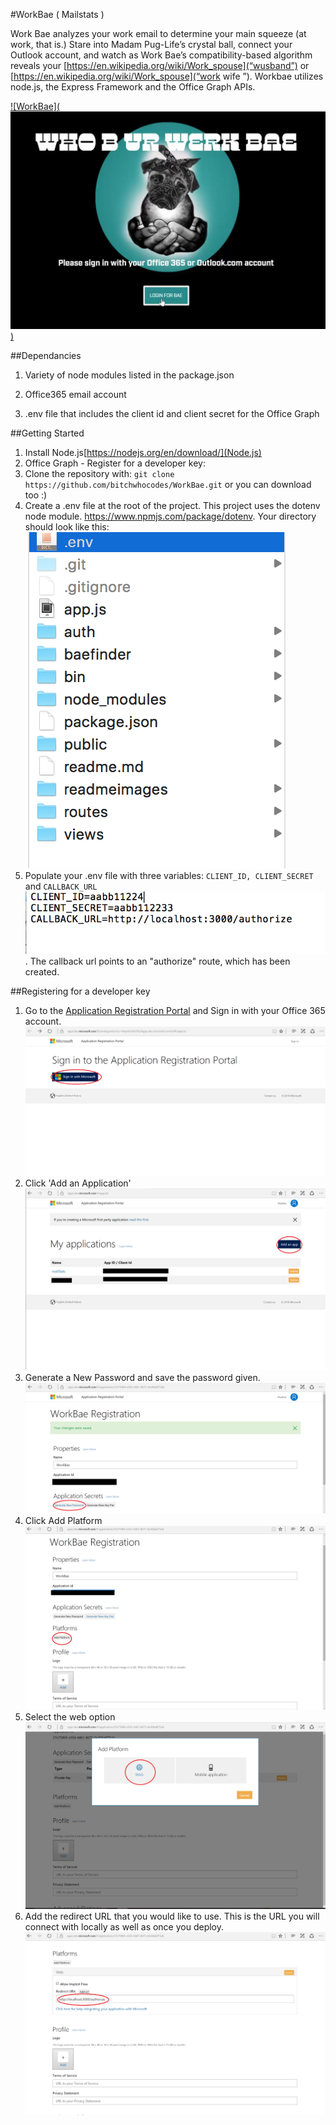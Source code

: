 #WorkBae ( Mailstats )

Work Bae analyzes your work email to determine your main squeeze (at work, that is.)  Stare into Madam Pug-Life’s crystal ball, connect your Outlook account, and watch as Work Bae’s compatibility-based algorithm reveals your [https://en.wikipedia.org/wiki/Work_spouse](“wusband”) or [https://en.wikipedia.org/wiki/Work_spouse](“work wife ”). Workbae utilizes node.js, the Express Framework and the Office Graph APIs.

[![WorkBae](![Env File](readmeimages/workbae.PNG))](https://onedrive.live.com/redir?resid=3F51B05D26764AB8!36895&authkey=!ABbLn9f56Wrd0MA&ithint=video%2cmp4)

##Dependancies
1. Variety of node modules listed in the package.json
2. Office365 email account

3. .env file that includes the client id and client secret for the Office Graph

##Getting Started
1. Install Node.js[https://nodejs.org/en/download/](Node.js)
2. Office Graph - Register for a developer key:
2. Clone the repository with: 
`git clone https://github.com/bitchwhocodes/WorkBae.git` or you can download too :) 
3. Create a .env file at the root of the project. This project uses the dotenv node module. https://www.npmjs.com/package/dotenv. Your directory should look like this:
![Env File](readmeimages/envfile.png)
4. Populate your .env file with three variables:
`CLIENT_ID, CLIENT_SECRET` and `CALLBACK_URL`
![Env Screen](readmeimages/envscreen.png). The callback url points to an "authorize" route, which has been created. 

##Registering for a developer key
1. Go to the [Application Registration Portal](https://apps.dev.microsoft.com/Disambiguation?ru=https%3a%2f%2fapps.dev.microsoft.com%2f#/appList) and Sign in with your Office 365 account. 
![Env Screen](readmeimages/login.png)
2. Click 'Add an Application'
![Env Screen](readmeimages/addApplication.png)
3. Generate a New Password and save the password given.
![Env Screen](readmeimages/generatepassword.png)
4. Click Add Platform 
![Env Screen](readmeimages/addplatform.png)
5. Select the web option
![Env Screen](readmeimages/addweb.png)
6. Add the redirect URL that you would like to use. This is the URL you will connect with locally as well as once you deploy.
![Env Screen](readmeimages/redirecturl.png)
